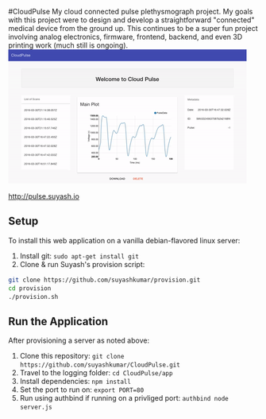 #CloudPulse
My cloud connected pulse plethysmograph project. My goals with this project were to design and develop a straightforward "connected" medical device from the ground up. This continues to be a super fun project involving analog electronics, firmware, frontend, backend, and even 3D printing work (much still is ongoing).
![CloudPulse App Demo](images/demo-2.gif)

http://pulse.suyash.io

## Setup
To install this web application on a vanilla debian-flavored linux server:
  1. Install git: ```sudo apt-get install git```
  2. Clone & run Suyash's provision script: 
  
  ```bash
  git clone https://github.com/suyashkumar/provision.git
  cd provision
  ./provision.sh
  ```

## Run the Application
After provisioning a server as noted above:
  1. Clone this repository: `git clone https://github.com/suyashkumar/CloudPulse.git`
  2. Travel to the logging folder: `cd CloudPulse/app`
  3. Install dependencies: `npm install`
  4. Set the port to run on: `export PORT=80`
  5. Run using authbind if running on a privliged port: `authbind node server.js`



